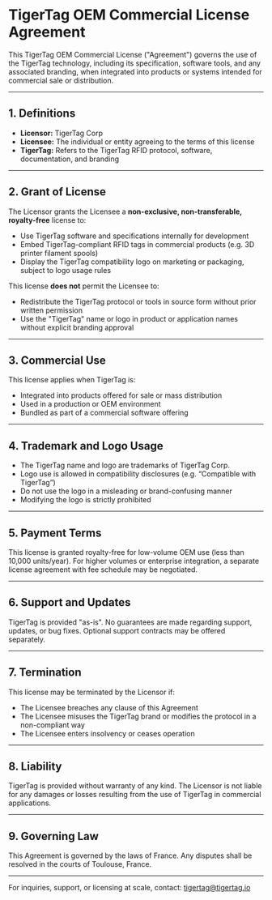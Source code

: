 

# TigerTag OEM Commercial License Agreement

This TigerTag OEM Commercial License ("Agreement") governs the use of the TigerTag technology, including its specification, software tools, and any associated branding, when integrated into products or systems intended for commercial sale or distribution.

---

## 1. Definitions

- **Licensor:** TigerTag Corp
- **Licensee:** The individual or entity agreeing to the terms of this license
- **TigerTag:** Refers to the TigerTag RFID protocol, software, documentation, and branding

---

## 2. Grant of License

The Licensor grants the Licensee a **non-exclusive, non-transferable, royalty-free** license to:

- Use TigerTag software and specifications internally for development
- Embed TigerTag-compliant RFID tags in commercial products (e.g. 3D printer filament spools)
- Display the TigerTag compatibility logo on marketing or packaging, subject to logo usage rules

This license **does not** permit the Licensee to:
- Redistribute the TigerTag protocol or tools in source form without prior written permission
- Use the "TigerTag" name or logo in product or application names without explicit branding approval

---

## 3. Commercial Use

This license applies when TigerTag is:
- Integrated into products offered for sale or mass distribution
- Used in a production or OEM environment
- Bundled as part of a commercial software offering

---

## 4. Trademark and Logo Usage

- The TigerTag name and logo are trademarks of TigerTag Corp.
- Logo use is allowed in compatibility disclosures (e.g. “Compatible with TigerTag”)
- Do not use the logo in a misleading or brand-confusing manner
- Modifying the logo is strictly prohibited

---

## 5. Payment Terms

This license is granted royalty-free for low-volume OEM use (less than 10,000 units/year). For higher volumes or enterprise integration, a separate license agreement with fee schedule may be negotiated.

---

## 6. Support and Updates

TigerTag is provided "as-is". No guarantees are made regarding support, updates, or bug fixes. Optional support contracts may be offered separately.

---

## 7. Termination

This license may be terminated by the Licensor if:
- The Licensee breaches any clause of this Agreement
- The Licensee misuses the TigerTag brand or modifies the protocol in a non-compliant way
- The Licensee enters insolvency or ceases operation

---

## 8. Liability

TigerTag is provided without warranty of any kind. The Licensor is not liable for any damages or losses resulting from the use of TigerTag in commercial applications.

---

## 9. Governing Law

This Agreement is governed by the laws of France. Any disputes shall be resolved in the courts of Toulouse, France.

---

For inquiries, support, or licensing at scale, contact: [tigertag@tigertag.io](mailto:tigertag@tigertag.io)
